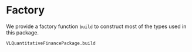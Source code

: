 # Factory
We provide a factory function `build` to construct most of the types used in this package.

```@docs
VLQuantitativeFinancePackage.build
```